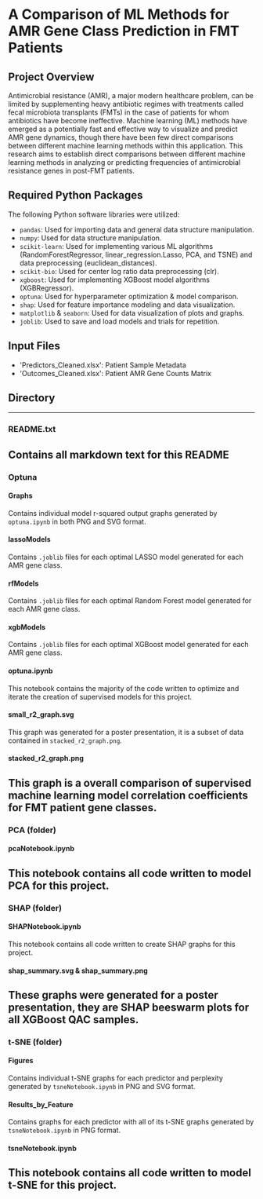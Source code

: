 # A Comparison of ML Methods for AMR Gene Class Prediction in FMT Patients

## Project Overview
Antimicrobial resistance (AMR), a major modern healthcare problem, can be limited by supplementing heavy antibiotic regimes with treatments called fecal microbiota transplants (FMTs) in the case of patients for whom antibiotics have become ineffective. Machine learning (ML) methods have emerged as a potentially fast and effective way to visualize and predict AMR gene dynamics, though there have been few direct comparisons between different machine learning methods within this application. This research aims to establish direct comparisons between different machine learning methods in analyzing or predicting frequencies of antimicrobial resistance genes in post-FMT patients.

## Required Python Packages
The following Python software libraries were utilized:
- `pandas`: Used for importing data and general data structure manipulation.
- `numpy`: Used for data structure manipulation.
- `scikit-learn`: Used for implementing various ML algorithms (RandomForestRegressor, linear_regression.Lasso, PCA, and TSNE) and data preprocessing (euclidean_distances).
- `scikit-bio`: Used for center log ratio data preprocessing (clr). 
- `xgboost`: Used for implementing XGBoost model algorithms (XGBRegressor).
- `optuna`: Used for hyperparameter optimization & model comparison.
- `shap`: Used for feature importance modeling and data visualization.
- `matplotlib` & `seaborn`: Used for data visualization of plots and graphs.
- `joblib`: Used to save and load models and trials for repetition.

## Input Files
- 'Predictors_Cleaned.xlsx': Patient Sample Metadata
- 'Outcomes_Cleaned.xlsx': Patient AMR Gene Counts Matrix

## Directory
---
### README.txt
Contains all markdown text for this README
---
### Optuna
#### Graphs
Contains individual model r-squared output graphs generated by `optuna.ipynb` in both PNG and SVG format. 
#### lassoModels
Contains `.joblib` files for each optimal LASSO model generated for each AMR gene class.
#### rfModels
Contains `.joblib` files for each optimal Random Forest model generated for each AMR gene class.
#### xgbModels
Contains `.joblib` files for each optimal XGBoost model generated for each AMR gene class.
#### optuna.ipynb
This notebook contains the majority of the code written to optimize and iterate the creation of supervised models for this project.
#### small_r2_graph.svg
This graph was generated for a poster presentation, it is a subset of data contained in `stacked_r2_graph.png`.
#### stacked_r2_graph.png
This graph is a overall comparison of supervised machine learning model correlation coefficients for FMT patient gene classes.
---
### PCA (folder)
#### pcaNotebook.ipynb
This notebook contains all code written to model PCA for this project.
---
### SHAP (folder)
#### SHAPNotebook.ipynb
This notebook contains all code written to create SHAP graphs for this project.
#### shap_summary.svg & shap_summary.png
These graphs were generated for a poster presentation, they are SHAP beeswarm plots for all XGBoost QAC samples.
---
### t-SNE (folder)
#### Figures
Contains individual t-SNE graphs for each predictor and perplexity generated by `tsneNotebook.ipynb` in PNG and SVG format.
#### Results_by_Feature
Contains graphs for each predictor with  all of its t-SNE graphs generated by `tsneNotebook.ipynb` in PNG format.
#### tsneNotebook.ipynb
This notebook contains all code written to model t-SNE for this project.
---